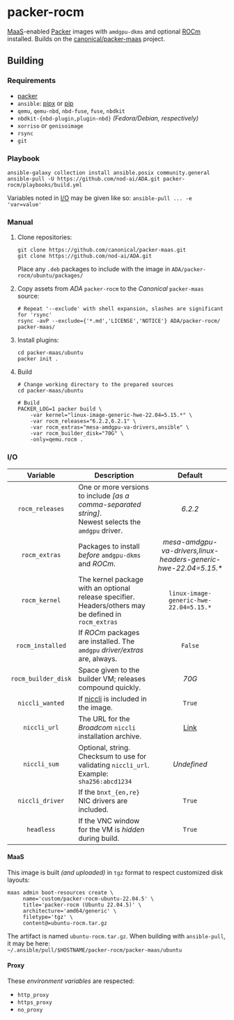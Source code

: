 # packer-rocm

[MaaS](https://maas.io/)-enabled [Packer](https://www.packer.io/) images
with `amdgpu-dkms` and optional [ROCm](https://www.amd.com/en/products/software/rocm.html)
installed. Builds on the [canonical/packer-maas](https://github.com/canonical/packer-maas/)
project.


## Building

### Requirements

* [packer](https://developer.hashicorp.com/packer/docs/install)
* `ansible`: [pipx](https://docs.ansible.com/ansible/latest/installation_guide/intro_installation.html#installing-and-upgrading-ansible-with-pipx) or [pip](https://docs.ansible.com/ansible/latest/installation_guide/intro_installation.html#installing-and-upgrading-ansible-with-pip)
* `qemu`, `qemu-nbd`, `nbd-fuse`, `fuse`, `nbdkit`
* `nbdkit-{nbd-plugin,plugin-nbd}` _(Fedora/Debian, respectively)_
* `xorriso` or `genisoimage`
* `rsync`
* `git`

### Playbook

```shell
ansible-galaxy collection install ansible.posix community.general
ansible-pull -U https://github.com/nod-ai/ADA.git packer-rocm/playbooks/build.yml
```

Variables noted in [I/O](#io) may be given like so: `ansible-pull ... -e 'var=value'`

### Manual

1. Clone repositories:

    ```shell
    git clone https://github.com/canonical/packer-maas.git
    git clone https://github.com/nod-ai/ADA.git
    ```

    Place any `.deb` packages to include with the image in `ADA/packer-rocm/ubuntu/packages/`

2. Copy assets from _ADA_ `packer-rocm` to the _Canonical_ `packer-maas` source:

    ```shell
    # Repeat '--exclude' with shell expansion, slashes are significant for 'rsync'
    rsync -avP --exclude={'*.md','LICENSE','NOTICE'} ADA/packer-rocm/ packer-maas/
    ```

3. Install plugins:

    ```shell
    cd packer-maas/ubuntu
    packer init .
    ```

4. Build

    ```shell
    # Change working directory to the prepared sources
    cd packer-maas/ubuntu

    # Build
    PACKER_LOG=1 packer build \
        -var kernel="linux-image-generic-hwe-22.04=5.15.*" \
        -var rocm_releases="6.2.2,6.2.1" \
        -var rocm_extras="mesa-amdgpu-va-drivers,ansible" \
        -var rocm_builder_disk="70G" \
        -only=qemu.rocm .
    ```

### I/O

| Variable | Description | Default |
|:----------:|-------------|:---------:|
| `rocm_releases` | One or more versions to include _[as a comma-separated string]_.<br/>Newest selects the `amdgpu` driver. | _6.2.2_ |
| `rocm_extras` | Packages to install _before_ `amdgpu-dkms` and _ROCm_. | _mesa-amdgpu-va-drivers,linux-headers-generic-hwe-22.04=5.15.*_ |
| `rocm_kernel` | The kernel package with an optional release specifier.<br/>Headers/others may be defined in `rocm_extras` | `linux-image-generic-hwe-22.04=5.15.*` |
| `rocm_installed` | If _ROCm_ packages are installed. The `amdgpu` _driver/extras_ are, always. | `False` |
| `rocm_builder_disk` | Space given to the builder VM; releases compound quickly. | _70G_ |
| `niccli_wanted` | If [niccli](https://techdocs.broadcom.com/us/en/storage-and-ethernet-connectivity/ethernet-nic-controllers/bcm957xxx/adapters/Configuration-adapter/nic-cli-configuration-utility.html) is included in the image. | `True` |
| `niccli_url` | The URL for the _Broadcom_ `niccli` installation archive. | [Link](https://docs.broadcom.com/docs-and-downloads/ethernet-network-adapters/NXE/Thor2/GCA1/bcm5760x_230.2.52.0a.zip) |
| `niccli_sum` | Optional, string. Checksum to use for validating `niccli_url`.<br/>Example: `sha256:abcd1234` | _Undefined_ |
| `niccli_driver` | If the `bnxt_{en,re}` NIC drivers are included. | `True` |
| `headless` | If the VNC window for the VM is _hidden_ during build. | `True` |

#### MaaS

This image is built _(and uploaded)_ in `tgz` format to respect customized disk layouts:

```shell
maas admin boot-resources create \
     name='custom/packer-rocm-ubuntu-22.04.5' \
     title='packer-rocm (Ubuntu 22.04.5)' \
     architecture='amd64/generic' \
     filetype='tgz' \
     content@=ubuntu-rocm.tar.gz
```

The artifact is named `ubuntu-rocm.tar.gz`. When building with `ansible-pull`, it may be here:  
`~/.ansible/pull/$HOSTNAME/packer-rocm/packer-maas/ubuntu`

#### Proxy

These _environment variables_ are respected:

* `http_proxy`
* `https_proxy`
* `no_proxy`
